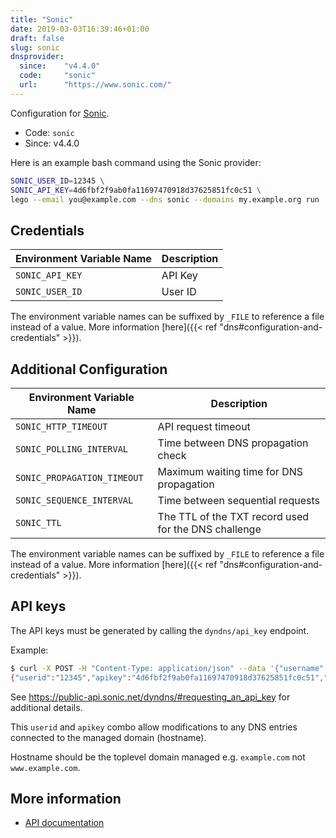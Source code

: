 ```yaml
---
title: "Sonic"
date: 2019-03-03T16:39:46+01:00
draft: false
slug: sonic
dnsprovider:
  since:    "v4.4.0"
  code:     "sonic"
  url:      "https://www.sonic.com/"
---
```


<!-- THIS DOCUMENTATION IS AUTO-GENERATED. PLEASE DO NOT EDIT. -->
<!-- providers/dns/sonic/sonic.toml -->
<!-- THIS DOCUMENTATION IS AUTO-GENERATED. PLEASE DO NOT EDIT. -->


Configuration for [Sonic](https://www.sonic.com/).


<!--more-->

- Code: `sonic`
- Since: v4.4.0


Here is an example bash command using the Sonic provider:

```bash
SONIC_USER_ID=12345 \
SONIC_API_KEY=4d6fbf2f9ab0fa11697470918d37625851fc0c51 \
lego --email you@example.com --dns sonic --domains my.example.org run
```




## Credentials

| Environment Variable Name | Description |
|-----------------------|-------------|
| `SONIC_API_KEY` | API Key |
| `SONIC_USER_ID` | User ID |

The environment variable names can be suffixed by `_FILE` to reference a file instead of a value.
More information [here]({{< ref "dns#configuration-and-credentials" >}}).


## Additional Configuration

| Environment Variable Name | Description |
|--------------------------------|-------------|
| `SONIC_HTTP_TIMEOUT` | API request timeout |
| `SONIC_POLLING_INTERVAL` | Time between DNS propagation check |
| `SONIC_PROPAGATION_TIMEOUT` | Maximum waiting time for DNS propagation |
| `SONIC_SEQUENCE_INTERVAL` | Time between sequential requests |
| `SONIC_TTL` | The TTL of the TXT record used for the DNS challenge |

The environment variable names can be suffixed by `_FILE` to reference a file instead of a value.
More information [here]({{< ref "dns#configuration-and-credentials" >}}).

## API keys

The API keys must be generated by calling the `dyndns/api_key` endpoint.

Example:

```bash
$ curl -X POST -H "Content-Type: application/json" --data '{"username":"notarealuser","password":"notarealpassword","hostname":"example.com"}' https://public-api.sonic.net/dyndns/api_key
{"userid":"12345","apikey":"4d6fbf2f9ab0fa11697470918d37625851fc0c51","result":200,"message":"OK"}
```

See https://public-api.sonic.net/dyndns/#requesting_an_api_key for additional details.

This `userid` and `apikey` combo allow modifications to any DNS entries connected to the managed domain (hostname).

Hostname should be the toplevel domain managed e.g. `example.com` not `www.example.com`.



## More information

- [API documentation](https://public-api.sonic.net/dyndns/)

<!-- THIS DOCUMENTATION IS AUTO-GENERATED. PLEASE DO NOT EDIT. -->
<!-- providers/dns/sonic/sonic.toml -->
<!-- THIS DOCUMENTATION IS AUTO-GENERATED. PLEASE DO NOT EDIT. -->
